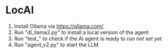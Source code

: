 # LocAI
1. Install Ollama via https://ollama.com/
2. Run "dl_llama2.py" to install a local version of the agent
3. Run "test_" to check if the AI agent is ready to run *not set yet*
4. Run "agent_v2.py" to start the LLM
